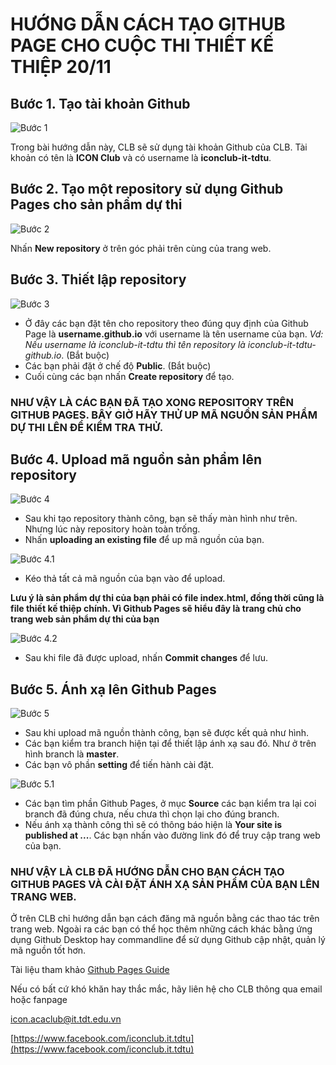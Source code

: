 # HƯỚNG DẪN CÁCH TẠO GITHUB PAGE CHO CUỘC THI THIẾT KẾ THIỆP 20/11

## Bước 1. Tạo tài khoản Github

![Bước 1](./B1.png)

Trong bài hướng dẫn này, CLB sẽ sử dụng tài khoản Github của CLB. Tài khoản có tên là **ICON Club** và có username là **iconclub-it-tdtu**.

## Bước 2. Tạo một repository sử dụng Github Pages cho sản phẩm dự thi

![Bước 2](./B2.png)

Nhấn **New repository** ở trên góc phải trên cùng của trang web.

## Bước 3. Thiết lập repository

![Bước 3](./B3.png)

- Ở đây các bạn đặt tên cho repository theo đúng quy định của Github Page là **username.github.io** với username là tên username của bạn. _Vd: Nếu username là iconclub-it-tdtu thì tên repository là iconclub-it-tdtu-github.io_. (Bắt buộc)
- Các bạn phải đặt ở chế độ **Public**. (Bắt buộc)
- Cuối cùng các bạn nhấn **Create repository** để tạo.

### NHƯ VẬY LÀ CÁC BẠN ĐÃ TẠO XONG REPOSITORY TRÊN GITHUB PAGES. BÂY GIỜ HÃY THỬ UP MÃ NGUỒN SẢN PHẨM DỰ THI LÊN ĐỂ KIỂM TRA THỬ.

## Bước 4. Upload mã nguồn sản phẩm lên repository

![Bước 4](./B4.png)

- Sau khi tạo repository thành công, bạn sẽ thấy màn hình như trên. Nhưng lúc này repository hoàn toàn trống.
- Nhấn **uploading an existing file** để up mã nguồn của bạn.

![Bước 4.1](./B5.gif)

- Kéo thả tất cả mã nguồn của bạn vào để upload. 

**Lưu ý là sản phẩm dự thi của bạn phải có file index.html, đồng thời cũng là file thiết kế thiệp chính. Vì Github Pages sẽ hiểu đây là trang chủ cho trang web sản phẩm dự thi của bạn**

![Bước 4.2](./B6.png)

- Sau khi file đã được upload, nhấn **Commit changes** để lưu.

## Bước 5. Ánh xạ lên Github Pages

![Bước 5](./B7.png)

- Sau khi upload mã nguồn thành công, bạn sẽ được kết quả như hình.
- Các bạn kiểm tra branch hiện tại để thiết lập ánh xạ sau đó. Như ở trên hình branch là **master**.
- Các bạn vô phần **setting** để tiến hành cài đặt.

![Bước 5.1](./B8.png)

- Các bạn tìm phần Github Pages, ở mục **Source** các bạn kiểm tra lại coi branch đã đúng chưa, nếu chưa thì chọn lại cho đúng branch.
- Nếu ánh xạ thành công thì sẽ có thông báo hiện là **Your site is published at ...**. Các bạn nhấn vào đường link đó để truy cập trang web của bạn.

### NHƯ VẬY LÀ CLB ĐÃ HƯỚNG DẪN CHO BẠN CÁCH TẠO GITHUB PAGES VÀ CÀI ĐẶT ÁNH XẠ SẢN PHẨM CỦA BẠN LÊN TRANG WEB.

Ở trên CLB chỉ hướng dẫn bạn cách đăng mã nguồn bằng các thao tác trên trang web. Ngoài ra các bạn có thể học thêm những cách khác bằng ứng dụng Github Desktop hay commandline để sử dụng Github cập nhật, quản lý mã nguồn tốt hơn. 

Tài liệu tham khảo
[Github Pages Guide](https://docs.github.com/en/free-pro-team@latest/github/working-with-github-pages)

Nếu có bất cứ khó khăn hay thắc mắc, hãy liên hệ cho CLB thông qua email hoặc fanpage

[icon.acaclub@it.tdt.edu.vn](mailto:icon.acaclub@it.tdt.edu.vn)

[https://www.facebook.com/iconclub.it.tdtu](https://www.facebook.com/iconclub.it.tdtu)
